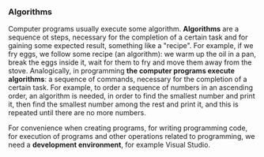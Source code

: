 ### Algorithms

Computer programs usually execute some algorithm. **Algorithms** are a sequence ot steps, necessary for the completion of a certain task and for gaining some expected result, something like a "recipe". For example, if we fry eggs, we follow some recipe (an algorithm): we warm up the oil in a pan, break the eggs inside it, wait for them to fry and move them away from the stove. Analogically, in programming **the computer programs execute algorithms**: a sequence of commands, necessary for the completion of a certain task. For example, to order a sequence of numbers in an ascending order, an algorithm is needed, in order to find the smallest number and print it, then find the smallest number among the rest and print it, and this is repeated until there are no more numbers.

For convenience when creating programs, for writing programming code, for execution of programs and other operations related to programming, we need a **development environment**, for example Visual Studio.
